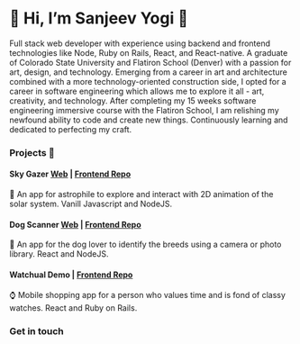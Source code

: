 # :pray:  Hi, I’m Sanjeev Yogi :pray:


Full stack web developer with experience using backend and frontend technologies like Node, Ruby on Rails, React, and React-native. A graduate of Colorado State University and Flatiron School (Denver) with a passion for art, design, and technology. Emerging from a career in art and architecture combined with a more technology-oriented construction side, I opted for a career in software engineering which allows me to explore it all - art, creativity, and technology. After completing my 15 weeks software engineering immersive course with the Flatiron School, I am relishing my newfound ability to code and create new things. Continuously learning and dedicated to perfecting my craft.

### Projects :file_folder: 
#### Sky Gazer [Web](https://skygazeryg.web.app/) | [Frontend Repo](https://github.com/sanjeevyg/SkyGazerV2)
:stars: An app for astrophile to explore and interact with 2D animation of the solar system. Vanill Javascript and NodeJS.

#### Dog Scanner [Web](https://dogscanneryg.web.app/) | [Frontend Repo](https://github.com/sanjeevyg/Dog-Scanner)
:dog: An app for the dog lover to identify the breeds using a camera or photo library. React and NodeJS.

#### Watchual Demo | [Frontend Repo](https://github.com/sanjeevyg/WathualV2)
:watch: Mobile shopping app for a person who values time and is fond of classy watches. React and Ruby on Rails.

### Get in touch



<!---
sanjeevyg/sanjeevyg is a ✨ special ✨ repository because its `README.md` (this file) appears on your GitHub profile.
You can click the Preview link to take a look at your changes.
---> 


